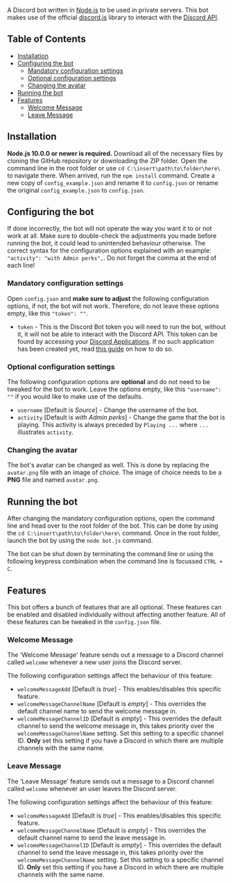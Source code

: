 A Discord bot written in [Node.js](https://nodejs.org) to be used in private servers. This bot makes use of the official [discord.js](https://github.com/discordjs/discord.js) library to interact with the [Discord API](https://discordapp.com/developers/docs/intro).


## Table of Contents
- [Installation](#installation)
- [Configuring the bot](#configuring-the-bot)
  - [Mandatory configuration settings](#mandatory-configuration-settings)
  - [Optional configuration settings](#optional-configuration-settings)
  - [Changing the avatar](#changing-the-avatar)
- [Running the bot](#running-the-bot)
- [Features](#features)
  - [Welcome Message](#welcome-message)
  - [Leave Message](#leave-message)


## Installation
**Node.js 10.0.0 or newer is required.**
Download all of the necessary files by cloning the GitHub repository or downloading the ZIP folder. Open the command line in the root folder or use `cd C:\insert\path\to\folder\here\` to navigate there. When arrived, run the `npm install` command. Create a new copy of `config_example.json` and rename it to `config.json` or rename the original `config_example.json` to `config.json`.

## Configuring the bot
If done incorrectly, the bot will not operate the way you want it to or not work at all. Make sure to double-check the adjustments you made before running the bot, it could lead to unintended behaviour otherwise. The correct syntax for the configuration options explained with an example: `"activity": "with Admin perks",`. Do not forget the comma at the end of each line!

### Mandatory configuration settings
Open `config.json` and **make sure to adjust** the following configuration options, if not, the bot will not work. Therefore, do not leave these options empty, like this `"token": ""`.
- `token` - This is the Discord Bot token you will need to run the bot, without it, it will not be able to interact with the Discord API. This token can be found by accessing your [Discord Applications](https://discordapp.com/developers/applications/). If no such application has been created yet, read [this guide](https://discordpy.readthedocs.io/en/latest/discord.html) on how to do so.

### Optional configuration settings
The following configuration options are **optional** and do not need to be tweaked for the bot to work. Leave the options empty, like this `"username": ""` if you would like to make use of the defaults.
- `username` [Default is *Source*] - Change the username of the bot.
- `activity` [Default is *with Admin perks*] - Change the game that the bot is playing. This activity is always preceded by `Playing ...` where `...` illustrates `activity`.

### Changing the avatar
The bot's avatar can be changed as well. This is done by replacing the `avatar.png` file with an image of choice. The image of choice needs to be a **PNG** file and named `avatar.png`.

## Running the bot
After changing the mandatory configuration options, open the command line and head over to the root folder of the bot. This can be done by using the `cd C:\insert\path\to\folder\here\` command. Once in the root folder, launch the bot by using the `node bot.js` command.

The bot can be shut down by terminating the command line or using the following keypress combination when the command line is focussed `CTRL + C`.

## Features
This bot offers a bunch of features that are all optional. These features can be enabled and disabled individually without affecting another feature. All of these features can be tweaked in the `config.json` file.

### Welcome Message
The 'Welcome Message' feature sends out a message to a Discord channel called `welcome` whenever a new user joins the Discord server.

The following configuration settings affect the behaviour of this feature:
- `welcomeMessageAdd` [Default is *true*] - This enables/disables this specific feature.
- `welcomeMessageChannelName` [Default is *empty*] - This overrides the default channel name to send the welcome message in.
- `welcomeMessageChannelID` [Default is *empty*] - This overrides the default channel to send the welcome message in, this takes priority over the `welcomeMessageChannelName` setting. Set this setting to a specific channel ID. **Only** set this setting if you have a Discord in which there are multiple channels with the same name.

### Leave Message
The 'Leave Message' feature sends out a message to a Discord channel called `welcome` whenever an user leaves the Discord server.

The following configuration settings affect the behaviour of this feature:
- `welcomeMessageAdd` [Default is *true*] - This enables/disables this specific feature.
- `welcomeMessageChannelName` [Default is *empty*] - This overrides the default channel name to send the leave message in.
- `welcomeMessageChannelID` [Default is *empty*] - This overrides the default channel to send the leave message in, this takes priority over the `welcomeMessageChannelName` setting. Set this setting to a specific channel ID. **Only** set this setting if you have a Discord in which there are multiple channels with the same name.
